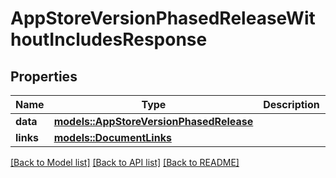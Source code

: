 # AppStoreVersionPhasedReleaseWithoutIncludesResponse

## Properties

Name | Type | Description | Notes
------------ | ------------- | ------------- | -------------
**data** | [**models::AppStoreVersionPhasedRelease**](AppStoreVersionPhasedRelease.md) |  | 
**links** | [**models::DocumentLinks**](DocumentLinks.md) |  | 

[[Back to Model list]](../README.md#documentation-for-models) [[Back to API list]](../README.md#documentation-for-api-endpoints) [[Back to README]](../README.md)


